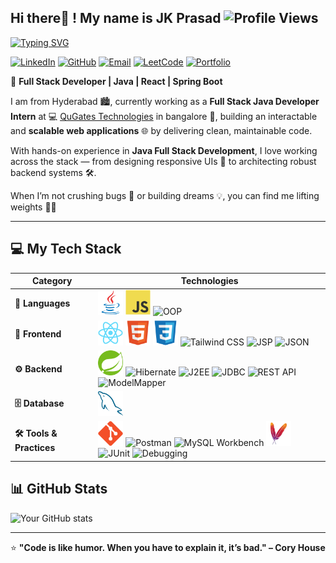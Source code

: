 
## Hi there👋 !  My name is JK Prasad  ![Profile Views](https://komarev.com/ghpvc/?username=JKPrasad01&label=Profile%20Views&color=0e75b6&style=flat)
[![Typing SVG](https://readme-typing-svg.herokuapp.com?size=24&width=600&lines=Hi+👋,+I'm+Jillivari+Kuruva+Prasad;Full+Stack+Developer;Java+%7C+Spring+Boot+%7C+React+JS;Building+Scalable+Web+Applications)](https://git.io/typing-svg)


[![LinkedIn](https://img.shields.io/badge/LinkedIn-blue?logo=linkedin&logoColor=white)](https://linkedin.com/in/jk-prasad)
[![GitHub](https://img.shields.io/badge/GitHub-black?logo=github&logoColor=white)](https://github.com/JKPrasad01)
[![Email](https://img.shields.io/badge/Email-D14836?logo=gmail&logoColor=white)](mailto:prasadjk2241@gmail.com)
[![LeetCode](https://img.shields.io/badge/LeetCode-orange?logo=leetcode&logoColor=white)](https://leetcode.com/JK_PRASAD/)
[![Portfolio](https://img.shields.io/badge/Portfolio-%23FF0000?style=flat&logo=google-chrome&logoColor=white)](https://jkprasad01.github.io/jk_prasad_portfolio/)






🚀 **Full Stack Developer | Java | React | Spring Boot**  

I am from Hyderabad 🏙️, currently working as a **Full Stack Java Developer Intern** at 💻  [QuGates Technologies](https://qugates.com/qugates/q/) in bangalore 📍, building an interactable and **scalable web applications** 🌐 by delivering clean, maintainable code.  

With hands-on experience in **Java Full Stack Development**, I love working across the stack — from designing responsive UIs 🎨 to architecting robust backend systems 🛠️.  

When I’m not crushing bugs 🐞 or building dreams 💡, you can find me lifting weights 🏋️‍♂️

---

## 💻 My Tech Stack  

| **Category**     | **Technologies** |
|------------------|------------------|
| **📝 Languages** | <img src="https://raw.githubusercontent.com/devicons/devicon/master/icons/java/java-original.svg" width="40" title="Java"/> <img src="https://raw.githubusercontent.com/devicons/devicon/master/icons/javascript/javascript-original.svg" width="40" title="JavaScript"/> <img src="https://img.shields.io/badge/OOP-007ACC?style=for-the-badge&logoColor=white" height="28" title="OOP"/> |
| **🎨 Frontend**  | <img src="https://raw.githubusercontent.com/devicons/devicon/master/icons/react/react-original.svg" width="40" title="React"/> <img src="https://raw.githubusercontent.com/devicons/devicon/master/icons/html5/html5-original.svg" width="40" title="HTML5"/> <img src="https://raw.githubusercontent.com/devicons/devicon/master/icons/css3/css3-original.svg" width="40" title="CSS3"/> <img src="https://img.icons8.com/color/48/tailwindcss.png" width="40" title="Tailwind CSS"/> <img src="https://img.icons8.com/color/48/java-coffee-cup-logo.png" width="40" title="JSP"/> <img src="https://img.icons8.com/color/48/json--v1.png" width="40" title="JSON"/> |
| **⚙️ Backend**   | <img src="https://raw.githubusercontent.com/devicons/devicon/master/icons/spring/spring-original.svg" width="40" title="Spring Boot"/> <img src="https://upload.wikimedia.org/wikipedia/commons/2/22/Hibernate_logo_a.png" width="80" title="Hibernate"/> <img src="https://img.icons8.com/color/48/java-coffee-cup-logo.png" width="40" title="J2EE"/> <img src="https://img.icons8.com/ios-filled/50/000000/data.png" width="40" title="JDBC"/> <img src="https://img.icons8.com/color/48/api-settings.png" width="40" title="REST API"/> <img src="https://img.shields.io/badge/ModelMapper-7952B3?style=for-the-badge&logoColor=white" height="28" title="ModelMapper"/> |
| **🗄 Database**  | <img src="https://raw.githubusercontent.com/devicons/devicon/master/icons/mysql/mysql-original.svg" width="40" title="MySQL"/> |
| **🛠 Tools & Practices** | <img src="https://raw.githubusercontent.com/devicons/devicon/master/icons/git/git-original.svg" width="40" title="Git"/> <img src="https://www.vectorlogo.zone/logos/getpostman/getpostman-icon.svg" width="40" title="Postman"/> <img src="https://img.icons8.com/fluency/48/mysql-logo.png" width="40" title="MySQL Workbench"/> <img src="https://raw.githubusercontent.com/devicons/devicon/master/icons/maven/maven-original.svg" width="40" title="Maven"/> <img src="https://img.icons8.com/color/48/test-tube.png" width="40" title="JUnit"/> <img src="https://img.shields.io/badge/Debugging-FF6F00?style=for-the-badge&logoColor=white" height="28" title="Debugging"/> |

## 📊 GitHub Stats

![Your GitHub stats](https://github-readme-stats.vercel.app/api?username=JKPrasad01&show_icons=true&theme=tokyonight)






---

⭐ **"Code is like humor. When you have to explain it, it’s bad." – Cory House**



<!--
**JKPrasad01/JKPrasad01** is a ✨ _special_ ✨ repository because its `README.md` (this file) appears on your GitHub profile.

Here are some ideas to get you started:

- 🔭 I’m currently working on ...
- 🌱 I’m currently learning ...
- 👯 I’m looking to collaborate on ...
- 🤔 I’m looking for help with ...
- 💬 Ask me about ...
- 📫 How to reach me: ...
- 😄 Pronouns: ...
- ⚡ Fun fact: ...
-->
